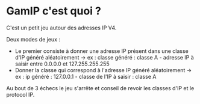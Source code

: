 # GamIP c'est quoi ?
C'est un petit jeu autour des adresses IP V4.

Deux modes de jeux :
- Le premier consiste à donner une adresse IP présent dans une classe d'IP généré aléatoirement &rarr; ex : classe généré : classe A - adresse IP à saisir entre 0.0.0.0 et 127.255.255.255
- Donner la classe qui correspond à l'adresse IP généré aléatoirement &rarr; ex : ip généré : 127.0.0.1 - classe de l'IP à saisir : classe A

Au bout de 3 échecs le jeu s'arrête et conseil de revoir les classes d'IP et le protocol IP.
